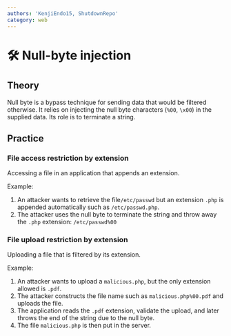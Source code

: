 ```yaml
---
authors: 'KenjiEndo15, ShutdownRepo'
category: web
---
```


# 🛠️ Null-byte injection

## Theory

Null byte is a bypass technique for sending data that would be filtered otherwise. It relies on injecting the null byte characters (`%00`, `\x00`) in the supplied data. Its role is to terminate a string.

## Practice

### File access restriction by extension

Accessing a file in an application that appends an extension.

Example:

1. An attacker wants to retrieve the file`/etc/passwd` but an extension `.php` is appended automatically such as `/etc/passwd.php`.
2. The attacker uses the null byte to terminate the string and throw away the `.php` extension: `/etc/passwd%00`

### File upload restriction by extension

Uploading a file that is filtered by its extension.

Example:

1. An attacker wants to upload a `malicious.php`, but the only extension allowed is `.pdf`.
2. The attacker constructs the file name such as `malicious.php%00.pdf` and uploads the file.
3. The application reads the `.pdf` extension, validate the upload, and later throws the end of the string due to the null byte.
4. The file `malicious.php` is then put in the server.
